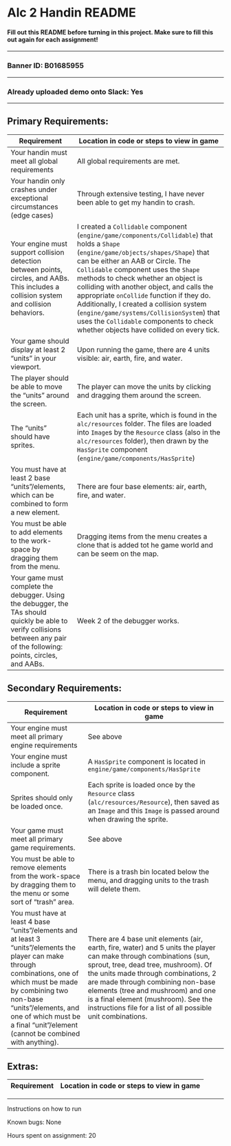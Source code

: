 # Alc 2 Handin README
#### Fill out this README before turning in this project. Make sure to fill this out again for each assignment!
---
### Banner ID: B01685955
---
### Already uploaded demo onto Slack: Yes
---
## Primary Requirements:
| Requirement | Location in code or steps to view in game  |
|---|---|
| Your handin must meet all global requirements | All global requirements are met. |
| Your handin only crashes under exceptional circumstances (edge cases) | Through extensive testing, I have never been able to get my handin to crash. |
| Your engine must support collision detection between points, circles, and AABs. This includes a collision system and collision behaviors. | I created a `Collidable` component (`engine/game/components/Collidable`) that holds a `Shape` (`engine/game/objects/shapes/Shape`) that can be either an AAB or Circle. The `Collidable` component uses the `Shape` methods to check whether an object is colliding with another object, and calls the appropriate `onCollide` function if they do. Additionally, I created a collision system (`engine/game/systems/CollisionSystem`) that uses the `Collidable` components to check whether objects have collided on every tick. |
| Your game should display at least 2 “units” in your viewport. | Upon running the game, there are 4 units visible: air, earth, fire, and water. |
| The player should be able to move the “units” around the screen. | The player can move the units by clicking and dragging them around the screen. |
| The “units” should have sprites. | Each unit has a sprite, which is found in the `alc/resources` folder. The files are loaded into `Image`s by the `Resource` class (also in the `alc/resources` folder), then drawn by the `HasSprite` component (`engine/game/components/HasSprite`) |
| You must have at least 2 base “units”/elements, which can be combined to form a new element. | There are four base elements: air, earth, fire, and water. |
| You must be able to add elements to the work-space by dragging them from the menu. | Dragging items from the menu creates a clone that is added tot he game world and can be seem on the map. |
| Your game must complete the debugger. Using the debugger, the TAs should quickly be able to verify collisions between any pair of the following: points, circles, and AABs. | Week 2 of the debugger works. |

## Secondary Requirements:
| Requirement | Location in code or steps to view in game  |
|---|---|
| Your engine must meet all primary engine requirements | See above |
| Your engine must include a sprite component. | A `HasSprite` component is located in `engine/game/components/HasSprite` |
| Sprites should only be loaded once. | Each sprite is loaded once by the `Resource` class (`alc/resources/Resource`), then saved as an `Image` and this `Image` is passed around when drawing the sprite. |
| Your game must meet all primary game requirements. | See above |
| You must be able to remove elements from the work-space by dragging them to the menu or some sort of “trash” area. | There is a trash bin located below the menu, and dragging units to the trash will delete them. |
| You must have at least 4 base “units”/elements and at least 3 “units”/elements the player can make through combinations, one of which must be made by combining two non-base “units”/elements, and one of which must be a final “unit”/element (cannot be combined with anything). | There are 4 base unit elements (air, earth, fire, water) and 5 units the player can make through combinations (sun, sprout, tree, dead tree, mushroom). Of the units made through combinations, 2 are made through combining non-base elements (tree and mushroom) and one is a final element (mushroom). See the instructions file for a list of all possible unit combinations. |



## Extras:
| Requirement | Location in code or steps to view in game  |
|---|---|

--------------------------------------------------------------

Instructions on how to run

Known bugs: None

Hours spent on assignment: 20
